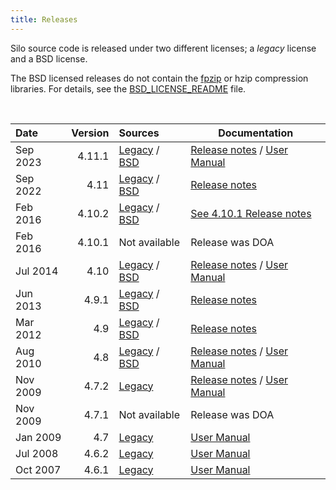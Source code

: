 ```yaml
---
title: Releases
---
```


Silo source code is released under two different licenses; a *legacy* license and a BSD license.

The BSD licensed releases do not contain the [fpzip](https://computing.llnl.gov/projects/fpzip) or hzip compression libraries.
For details, see the [BSD_LICENSE_README](https://raw.githubusercontent.com/LLNL/Silo/main/BSD_LICENSE_README) file.

<br>

Date | Version | Sources | Documentation
:--- | ---:    | :---        | ---
Sep 2023 | 4.11.1 | [Legacy][4111] / [BSD][4111b] | [Release notes][4111rn] / [User Manual][4111um]
Sep 2022 | 4.11 | [Legacy][411] / [BSD][411b] | [Release notes][411rn]
Feb 2016 | 4.10.2 | [Legacy][4102] / [BSD][4102b] | [See 4.10.1 Release notes][4102rn]
Feb 2016 | 4.10.1 | Not available | Release was DOA
Jul 2014 | 4.10 | [Legacy][410] / [BSD][410b] | [Release notes][410rn] / [User Manual][410um]
Jun 2013 | 4.9.1  | [Legacy][491] / [BSD][491b] | [Release notes][491rn]
Mar 2012 | 4.9 | [Legacy][49] / [BSD][49b] | [Release notes][49rn]
Aug 2010 | 4.8 | [Legacy][48] / [BSD][48b] | [Release notes][48rn] / [User Manual][48um]
Nov 2009 | 4.7.2 | [Legacy][472] | [Release notes][472rn] / [User Manual][471um]
Nov 2009 | 4.7.1 | Not available | Release was DOA
Jan 2009 | 4.7 | [Legacy][47] | [User Manual][47um]
Jul 2008 | 4.6.2 | [Legacy][462] | [User Manual][462um]
Oct 2007 | 4.6.1 | [Legacy][461] | [User Manual][46um]

<!-- release asset links -->

[4111]: https://github.com/LLNL/Silo/releases/download/4.11.1/silo-4.11.1.tar.xz "Legacy License but includes all features"
[4111b]: https://github.com/LLNL/Silo/releases/download/4.11.1/silo-4.11.1-bsd.tar.xz "BSD License, fpzip/hzip compressors removed"
[4111rn]: https://github.com/LLNL/Silo/releases/tag/4.11.1
[4111um]: https://silo.readthedocs.io// 
[411]: https://github.com/LLNL/Silo/releases/download/v4.11/silo-4.11.tar.gz "Legacy License but includes all features"
[411b]: https://github.com/LLNL/Silo/releases/download/v4.11/silo-4.11-bsd.tar.gz "BSD License, fpzip/hzip compressors removed"
[411rn]:https://github.com/LLNL/Silo/wiki/4.11-Release-Notes-September,-2021
[4102]: silo-4.10.2.tar.xz "Legacy License but includes all features"
[4102b]: silo-4.10.2-bsd.tar.xz "BSD License, fpzip/hzip compressors removed"
[4102rn]: silo_relnotes_4.10.1.html
[410]: silo-4.10.tar.xz "Legacy License but includes all features"
[410b]: silo-4.10-bsd.tar.xz "BSD License, fpzip/hzip compressors removed"
[410rn]: silo_relnotes_4.10.html
[410um]: LLNL-SM-654357.pdf
[491]: silo-4.9.1.tar.xz "Legacy License but includes all features"
[491b]: silo-4.9.1-bsd.tar.xz "BSD License, fpzip/hzip compressors removed"
[491rn]: silo_relnotes_4.9.1.html
[49]: silo-4.9.tar.xz "Legacy License but includes all features"
[49b]: silo-4.9-bsd.tar.xz "BSD License, fpzip/hzip compressors removed"
[49rn]: silo_relnotes_4.9.html
[48]: silo-4.8.tar.xz "Legacy License but includes all features"
[48b]: silo-4.8-bsd.tar.xz "BSD License, fpzip/hzip compressors removed"
[48rn]: silo_relnotes_4.8.html
[48um]: LLNL-SM-453191.pdf
[472]: silo-4.7.2.tar.xz "Legacy License but includes all features"
[472rn]: silo_relnotes_4.7.2.html
[471um]: LLNL-SM-421083.pdf
[47]: silo-4.7.tar.xz "Legacy License but includes all features"
[47um]: LLNL-SM-410226.pdf
[462]: silo-4.6.2.tar.xz "Legacy License but includes all features"
[462um]: LLNL-SM-406516.pdf
[461]: silo-4.6.1.tar.xz "Legacy License but includes all features"
[46um]: LLNL-SM-401406.pdf
